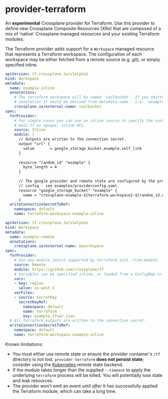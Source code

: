 # provider-terraform

An __experimental__ Crossplane provider for Terraform. Use this provider to
define new Crossplane Composite Resources (XRs) that are composed of a mix of
'native' Crossplane managed resources and your existing Terraform modules.

The Terraform provider adds support for a `Workspace` managed resource that
represents a Terraform workspace. The configuration of each workspace may be
either fetched from a remote source (e.g. git), or simply specified inline.

```yaml
apiVersion: tf.crossplane.io/v1alpha1
kind: Workspace
metadata:
  name: example-inline
  annotations:
    # The terraform workspace will be named 'coolbucket'. If you omitted this
    # annotation it would be derived from metadata.name - i.e. 'example-inline'.
    crossplane.io/external-name: coolbucket
spec:
  forProvider:
    # For simple cases you can use an inline source to specify the content of
    # main.tf as opaque, inline HCL.
    source: Inline
    module: |
      // Outputs are written to the connection secret.
      output "url" {
        value       = google_storage_bucket.example.self_link
      }
      
      resource "random_id" "example" {
        byte_length = 4
      }
      
      // The google provider and remote state are configured by the provider
      // config - see examples/providerconfig.yaml.
      resource "google_storage_bucket" "example" {
        name = "crossplane-example-${terraform.workspace}-${random_id.example.hex}"
      }
  writeConnectionSecretToRef:
    namespace: default
    name: terraform-workspace-example-inline
```

```yaml
apiVersion: tf.crossplane.io/v1alpha1
kind: Workspace
metadata:
  name: example-remote
  annotations:
    crossplane.io/external-name: myworkspace
spec:
  forProvider:
    # Use any module source supported by terraform init -from-module.
    source: Remote
    module: https://github.com/crossplane/tf
    # Variables can be specified inline, or loaded from a ConfigMap or Secret.
    vars:
    - key: region
      value: us-west-1
    varFiles:
    - source: SecretKey
      secretKeyRef:
        namespace: default
        name: terraform
        key: example.tfvar.json
  # All Terraform outputs are written to the connection secret.
  writeConnectionSecretToRef:
    namespace: default
    name: terraform-workspace-example-inline
```

Known limitations:

* You must either use remote state or ensure the provider container's `/tf`
  directory is not lost. `provider-terraform` __does not persist state__;
  consider using the [Kubernetes] remote state backend.
* If the module takes longer than the supplied `--timeout` to apply the
  underlying `terraform` process will be killed. You will potentially lose state
  and leak resources.
* The provider won't emit an event until _after_ it has successfully applied the
  Terraform module, which can take a long time.

[Kubernetes]: https://www.terraform.io/docs/language/settings/backends/kubernetes.html